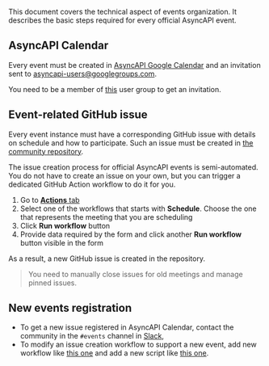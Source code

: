 This document covers the technical aspect of events organization. It describes the basic steps required for every official AsyncAPI event.

## AsyncAPI Calendar

Every event must be created in [AsyncAPI Google Calendar](https://calendar.google.com/calendar/u/0/embed?src=tbrbfq4de5bcngt8okvev4lstk@group.calendar.google.com) and an invitation sent to asyncapi-users@googlegroups.com.

You need to be a member of [this](https://groups.google.com/u/1/g/asyncapi-users) user group to get an invitation.

## Event-related GitHub issue

Every event instance must have a corresponding GitHub issue with details on schedule and how to participate. Such an issue must be created in [the community repository](https://github.com/asyncapi/community/issues).

The issue creation process for official AsyncAPI events is semi-automated. You do not have to create an issue on your own, but you can trigger a dedicated GitHub Action workflow to do it for you.

1. Go to [**Actions** tab](https://github.com/asyncapi/community/actions)
2. Select one of the workflows that starts with **Schedule**. Choose the one that represents the meeting that you are scheduling
3. Click **Run workflow** button
4. Provide data required by the form and click another **Run workflow** button visible in the form

As a result, a new GitHub issue is created in the repository.

> You need to manually close issues for old meetings and manage pinned issues.

## New events registration

* To get a new issue registered in AsyncAPI Calendar, contact the community in the `#events` channel in [Slack](https://www.asyncapi.com/slack-invite),
* To modify an issue creation workflow to support a new event, add new workflow like [this one](.github/workflows/create-event-issue-community-meeting.yml) and add a new script like [this one](.github/workflows/event_issue_templates/meetings/community.js).
